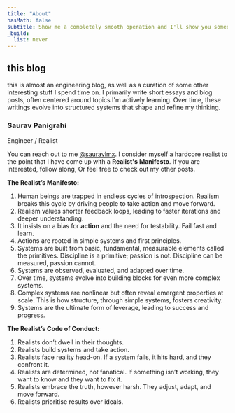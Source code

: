 ```yaml
---
title: "About"
hasMath: false
subtitle: Show me a completely smooth operation and I'll show you someone who's covering mistakes. Real boats rock. - Frank Herbert
_build:
  list: never
---
```

## this blog 
this is almost an engineering blog, as well as a curation of some other interesting stuff I spend time on. 
I primarily write short essays and blog posts, often centered around topics I'm actively learning. Over time, these writings evolve into structured systems that shape and refine my thinking. 

### Saurav Panigrahi
Engineer / Realist <br />

You can reach out to me [@sauravlmx](https://x.com/sauravlmx). 
I consider myself a hardcore realist to the point that I have come up with a **Realist's Manifesto**. If you are interested, follow along, Or feel free to check out my other posts.

**The Realist’s Manifesto:**

1. Human beings are trapped in endless cycles of introspection. Realism breaks this cycle by driving people to take action and move forward.
2. Realism values shorter feedback loops, leading to faster iterations and deeper understanding.
3. It insists on a bias for **action** and the need for testability. Fail fast and learn.
4. Actions are rooted in simple systems and first principles. 
5. Systems are built from basic, fundamental, measurable elements called the primitives. Discipline is a primitive; passion is not. Discipline can be measured, passion cannot. 
6. Systems are observed, evaluated, and adapted over time.
7. Over time, systems evolve into building blocks for even more complex systems.
8. Complex systems are nonlinear but often reveal emergent properties at scale. This is how structure, through simple systems, fosters creativity.
9. Systems are the ultimate form of leverage, leading to success and progress.

**The Realist’s Code of Conduct:**

1. Realists don’t dwell in their thoughts.
2. Realists build systems and take action.
3. Realists face reality head-on. If a system fails, it hits hard, and they confront it.
4. Realists are determined, not fanatical. If something isn’t working, they want to know and they want to fix it.
5. Realists embrace the truth, however harsh. They adjust, adapt, and move forward.
6. Realists prioritise results over ideals.